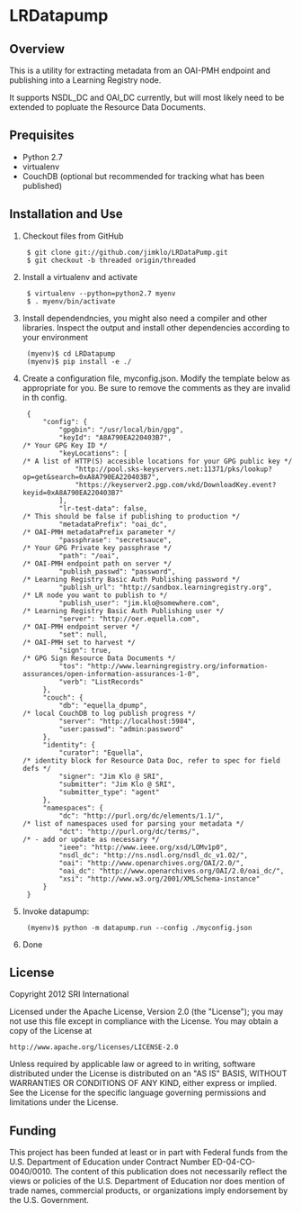 LRDatapump
==========

Overview
--------
This is a utility for extracting metadata from an OAI-PMH endpoint and publishing into a Learning Registry node.

It supports NSDL_DC and OAI_DC currently, but will most likely need to be extended to popluate the Resource Data Documents.


Prequisites
-----------
+ Python 2.7
+ virtualenv
+ CouchDB (optional but recommended for tracking what has been published)


Installation and Use
--------------------

1. Checkout files from GitHub


        $ git clone git://github.com/jimklo/LRDataPump.git
        $ git checkout -b threaded origin/threaded


2. Install a virtualenv and activate


        $ virtualenv --python=python2.7 myenv
        $ . myenv/bin/activate


3. Install dependendncies, you might also need a compiler and other libraries. Inspect the output and install other dependencies according to your environment


        (myenv)$ cd LRDatapump
        (myenv)$ pip install -e ./


4. Create a configuration file, myconfig.json. Modify the template below as appropriate for you.  Be sure to remove the comments as they are invalid in th config.


        {
            "config": {
                "gpgbin": "/usr/local/bin/gpg", 
                "keyId": "A8A790EA220403B7",                                /* Your GPG Key ID */
                "keyLocations": [                                           /* A list of HTTP(S) accesible locations for your GPG public key */
                    "http://pool.sks-keyservers.net:11371/pks/lookup?op=get&search=0xA8A790EA220403B7", 
                    "https://keyserver2.pgp.com/vkd/DownloadKey.event?keyid=0xA8A790EA220403B7"
                ], 
                "lr-test-data": false,                                      /* This should be false if publishing to production */
                "metadataPrefix": "oai_dc",                                 /* OAI-PMH metadataPrefix parameter */
                "passphrase": "secretsauce",                                /* Your GPG Private key passphrase */ 
                "path": "/oai",                                             /* OAI-PMH endpoint path on server */
                "publish_passwd": "password",                               /* Learning Registry Basic Auth Publishing password */
                "publish_url": "http://sandbox.learningregistry.org",       /* LR node you want to publish to */
                "publish_user": "jim.klo@somewhere.com",                    /* Learning Registry Basic Auth Publishing user */
                "server": "http://oer.equella.com",                         /* OAI-PMH endpoint server */
                "set": null,                                                /* OAI-PMH set to harvest */
                "sign": true,                                               /* GPG Sign Resource Data Documents */
                "tos": "http://www.learningregistry.org/information-assurances/open-information-assurances-1-0", 
                "verb": "ListRecords"
            }, 
            "couch": {
                "db": "equella_dpump",                                      /* local CouchDB to log publish progress */
                "server": "http://localhost:5984", 
                "user:passwd": "admin:password"
            }, 
            "identity": {
                "curator": "Equella",                                       /* identity block for Resource Data Doc, refer to spec for field defs */
                "signer": "Jim Klo @ SRI", 
                "submitter": "Jim Klo @ SRI", 
                "submitter_type": "agent"
            }, 
            "namespaces": {
                "dc": "http://purl.org/dc/elements/1.1/",                   /* list of namespaces used for parsing your metadata */
                "dct": "http://purl.org/dc/terms/",                         /* - add or update as necessary */
                "ieee": "http://www.ieee.org/xsd/LOMv1p0", 
                "nsdl_dc": "http://ns.nsdl.org/nsdl_dc_v1.02/", 
                "oai": "http://www.openarchives.org/OAI/2.0/", 
                "oai_dc": "http://www.openarchives.org/OAI/2.0/oai_dc/", 
                "xsi": "http://www.w3.org/2001/XMLSchema-instance"
            }
        }


5. Invoke datapump:


        (myenv)$ python -m datapump.run --config ./myconfig.json


6. Done


License
-------

Copyright 2012 SRI International

Licensed under the Apache License, Version 2.0 (the "License");
you may not use this file except in compliance with the License.
You may obtain a copy of the License at

    http://www.apache.org/licenses/LICENSE-2.0

Unless required by applicable law or agreed to in writing, software
distributed under the License is distributed on an "AS IS" BASIS,
WITHOUT WARRANTIES OR CONDITIONS OF ANY KIND, either express or implied.
See the License for the specific language governing permissions and
limitations under the License.


Funding
-------

This project has been funded at least or in part with Federal funds from the U.S. Department of Education under Contract Number ED-04-CO-0040/0010. The content of this publication does not necessarily reflect the views or policies of the U.S. Department of Education nor does mention of trade names, commercial products, or organizations imply endorsement by the U.S. Government.
